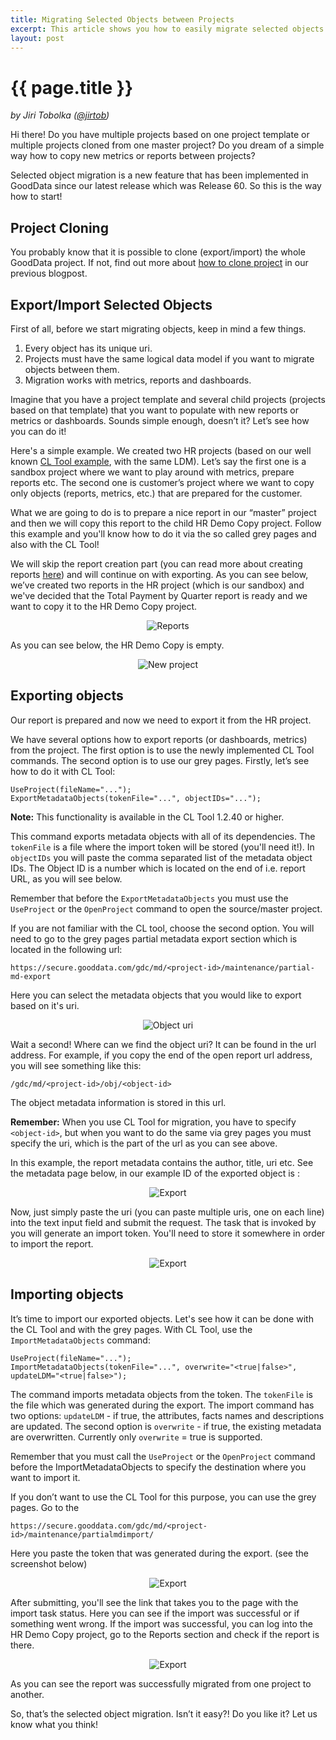 ```yaml
---
title: Migrating Selected Objects between Projects
excerpt: This article shows you how to easily migrate selected objects from one project to other.
layout: post
---
```


# {{ page.title }}

_by Jiri Tobolka ([@jirtob](http://twitter.com/jirtob))_

Hi there! Do you have multiple projects based on one project template or multiple projects cloned from one master project? Do you dream of a simple way how to copy new metrics or reports between projects?

Selected object migration is a new feature that has been implemented in GoodData since our latest release which was Release 60. So this is the way how to start!

## Project Cloning

You probably know that it is possible to clone (export/import) the whole GoodData project. If not, find out more about [how to clone project](http://developer.gooddata.com/blog/2011/06/06/project-cloning/) in our previous blogpost.

## Export/Import Selected Objects

First of all, before we start migrating objects, keep in mind a few things.

1. Every object has its unique uri.
2. Projects must have the same logical data model if you want to migrate objects between them.
3. Migration works with metrics, reports and dashboards.

Imagine that you have a project template and several child projects (projects based on that template) that
you want to populate with new reports or metrics or dashboards. Sounds simple enough, doesn’t it? Let’s see how you can do it!

Here's a simple example. We created two HR projects (based on our well known [CL Tool example](http://developer.gooddata.com/gooddata-cl/examples/hr/), with the same LDM). Let’s say the first one is a sandbox project where we want to play around with metrics, prepare reports etc. The second one is customer’s project where we want to copy only objects (reports, metrics, etc.) that are prepared for the customer.

What we are going to do is to prepare a nice report in our “master” project and then we will copy this report to the child HR Demo Copy project. Follow this example and you'll know how to do it via the so called grey pages and also with the CL Tool!

We will skip the report creation part (you can read more about creating reports [here](http://developer.gooddata.com/blog/2011/08/17/how-to-create-project-in-gooddata/)) and will continue on with exporting. As you can see below, we’ve created two reports in the HR project (which is our sandbox) and we've decided that the Total Payment by Quarter report is ready and we want to copy it to the HR Demo Copy project.

<p>
<center><img src="{{ site.root }}/images/posts/migrating-metadata/2.png" alt="Reports"></center>
</p>

As you can see below, the HR Demo Copy is empty.

<p>
<center><img src="{{ site.root }}/images/posts/migrating-metadata/4.png" alt="New project"></center>
</p>

## Exporting objects

Our report is prepared and now we need to export it from the HR project.

We have several options how to export reports (or dashboards, metrics) from the project. The first option is to use the newly implemented CL Tool commands. The second option is to use our grey pages. Firstly, let’s see how to do it with CL Tool:

`UseProject(fileName="...");`  
`ExportMetadataObjects(tokenFile="...", objectIDs="...");`

**Note:** This functionality is available in the CL Tool 1.2.40 or higher.

This command exports metadata objects with all of its dependencies. The `tokenFile` is a file where the import token will be stored (you'll need it!). In `objectIDs` you will paste the comma separated list of the metadata object IDs. The Object ID is a number which is located on the end of i.e. report URL, as you will see below.

Remember that before the `ExportMetadataObjects` you must use the `UseProject` or the `OpenProject` command to open the source/master project.

If you are not familiar with the CL tool, choose the second option. You will need to go to the grey pages partial metadata export section which is located in the following url:

`https://secure.gooddata.com/gdc/md/<project-id>/maintenance/partial-md-export`

Here you can select the metadata objects that you would like to export based on it's uri.

<p>
<center><img src="{{ site.root }}/images/posts/migrating-metadata/8.png" alt="Object uri"></center>
</p>

Wait a second! Where can we find the object uri? It can be found in the url address. For example, if you copy the end of the open report url address, you will see something like this:

`/gdc/md/<project-id>/obj/<object-id>`

The object metadata information is stored in this url. 

**Remember:** When you use CL Tool for migration, you have to specify `<object-id>`, but when you want to do the same via grey pages you must specify the uri, which is the part of the url as you can see above.

In this example, the report metadata contains the author, title, uri etc. See the metadata page below, in our example ID of the exported object is :

<p>
<center><img src="{{ site.root }}/images/posts/migrating-metadata/5.png" alt="Export"></center>
</p>

Now, just simply paste the uri (you can paste multiple uris, one on each line) into the text input field and submit the request. The task that is invoked by you will generate an import token. You'll need to store it somewhere in order to import the report.

<p>
<center><img src="{{ site.root }}/images/posts/migrating-metadata/6.png" alt="Export"></center>
</p>

## Importing objects

It’s time to import our exported objects. Let's see how it can be done with the CL Tool and with the grey pages.
With CL Tool, use the `ImportMetadataObjects` command:

`UseProject(fileName="...");`  
`ImportMetadataObjects(tokenFile="...", overwrite="<true|false>", updateLDM="<true|false>");`

The command imports metadata objects from the token. The `tokenFile` is the file which was generated during the export. The import command has two options: `updateLDM` - if true, the attributes, facts names and descriptions are updated. The second option is `overwrite` - if true, the existing metadata are overwritten. Currently only `overwrite` = true is supported.

Remember that you must call the `UseProject` or the `OpenProject` command before the ImportMetadataObjects to specify the destination where you want to import it.

If you don’t want to use the CL Tool for this purpose, you can use the grey pages. Go to the

`https://secure.gooddata.com/gdc/md/<project-id>/maintenance/partialmdimport/`

Here you paste the token that was generated during the export. (see the screenshot below)

<p>
<center><img src="{{ site.root }}/images/posts/migrating-metadata/7.png" alt="Export"></center>
</p>

After submitting, you'll see the link that takes you to the page with the import task status. Here you can see if the import was successful or if something went wrong. If the import was successful, you can log into the HR Demo Copy project, go to the Reports section and check if the report is there.

<p>
<center><img src="{{ site.root }}/images/posts/migrating-metadata/9.png" alt="Export"></center>
</p>

As you can see the report was successfully migrated from one project to another.

So, that’s the selected object migration. Isn’t it easy?! Do you like it? Let us know what you think!